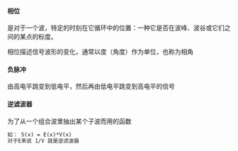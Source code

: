#### 相位
是对于一个波，特定的时刻在它循环中的位置：一种它是否在波峰、波谷或它们之间的某点的标度。

相位描述信号波形的变化，通常以度（角度）作为单位，也称为相角

#### 负脉冲

由高电平跳变到低电平，然后再由低电平跳变到高电平的信号


#### 逆滤波器

为了从一个组合波里抽出某个子波而用的函数
```txt
如： S(x) = E(x)*V(x)
对于E来说 1/V 就是逆滤波器
```